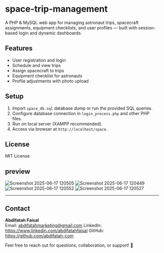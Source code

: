 # space-trip-management
A PHP &amp; MySQL web app for managing astronaut trips, spacecraft assignments, equipment checklists, and user profiles — built with session-based login and dynamic dashboards.
## Features
- User registration and login
- Schedule and view trips
- Assign spacecraft to trips
- Equipment checklist for astronauts
- Profile adjustments with photo upload

## Setup
1. Import `space_db.sql` database dump or run the provided SQL queries.
2. Configure database connection in `login_process.php` and other PHP files.
3. Run on local server (XAMPP recommended).
4. Access via browser at `http://localhost/space`.

## License
MIT License


## preview 
![Screenshot 2025-06-17 120505](https://github.com/user-attachments/assets/d0d5b264-e167-4694-9ffd-a82beb81da30)
![Screenshot 2025-06-17 120449](https://github.com/user-attachments/assets/68f00e4f-fee3-4aa7-a224-56df33298791)
![Screenshot 2025-06-17 120552](https://github.com/user-attachments/assets/c557e7bc-b6ed-4f7f-8969-53a608498003)
![Screenshot 2025-06-17 120527](https://github.com/user-attachments/assets/811eb73e-98c7-4162-8517-5ebd9ed1a732)


---

## Contact

**Abdifatah Faisal**  
Email: abdifatahmarketing@gmail.com
LinkedIn: https://www.linkedin.com/abdifatahfaisal 
GitHub: https://github.com/abdifatah-com 

Feel free to reach out for questions, collaboration, or support! 🚀
